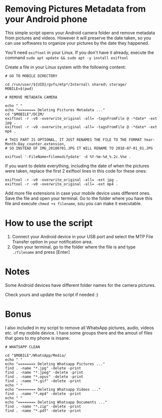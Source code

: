 # Removing Pictures Metadata from your Android phone

This simple script opens your Android camera folder and remove metadata from pictures and videos. However it will preserve the date taken, so you can use softwares to organize your pictures by the date they happened.

You'll need `exiftool` in your Linux. If you don't have it already, execute the command `sudo apt update && sudo apt -y install exiftool`

Create a file in your Linux system with the following content:

    # GO TO MOBILE DIRECTORY
    
    cd /run/user/${UID}/gvfs/mtp*/Internal\ shared\ storage/
    MOBILE=$(pwd)
    
    # REMOVE METADATA CAMERA
    
    echo " "
    echo "======== Deleting Pictures Metadata ..."
    cd "$MOBILE"/DCIM/
    exiftool -r -v0 -overwrite_original -all= -tagsFromFile @ -*date* -ext jpg .
    exiftool -r -v0 -overwrite_original -all= -tagsFromFile @ -*date* -ext mp4 .
    
    # THIS PART IS OPTIONAL, IT JUST RENAMES THE FILE TO THE FORMAT Year-Month-Day_counter.extension,
    # SO INSTEAD OF IMG_20180701.JPG IT WILL RENAME TO 2018-07-01_01.JPG
    
    exiftool '-FileName<filemodifydate' -d %Y-%m-%d_%.2c.%%e .

If you want to delete everything, including the date of when the pictures were taken, replace the first 2 exiftool lines in this code for these ones:

    exiftool -r -v0 -overwrite_original -all= -ext jpg .
    exiftool -r -v0 -overwrite_original -all= -ext mp4 .
    
Add more file extensions in case your mobile device uses different ones.
Save the file and open your terminal.
Go to the folder where you have this file and execute `chmod +x filename`, sou you can make it executable.

# How to use the script

1. Connect your Android device in your USB port and select the MTP File Transfer option in your notification area.
2. Open your terminal, go to the folder where the file is and type `./filename` and press [Enter]

# Notes

Some Android devices have different folder names for the camera pictures. 

Check yours and update the script if needed :)

# Bonus

I also included in my script to remove all WhatsApp pictures, audio, videos etc. of my mobile device. I have some groups there and the amout of files that goes to my phone is insane.

    # WHATSAPP CLEAN
    
    cd "$MOBILE"/WhatsApp/Media/
    echo " "
    echo "======== Deleting Whatsapp Pictures ..."
    find . -name "*.jpg" -delete -print
    find . -name "*.jpeg" -delete -print
    find . -name "*.opus" -delete -print
    find . -name "*.gif" -delete -print
    echo " "
    echo "======== Deleting Whatsapp Videos ..."
    find . -name "*.mp4" -delete -print
    echo " "
    echo "======== Deleting Whatsapp Documents ..."
    find . -name "*.zip" -delete -print
    find . -name "*.pdf" -delete -print
